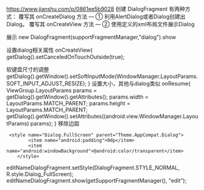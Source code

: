 
https://www.jianshu.com/p/0861ee5b9028
创建 DialogFragment 有两种方式：
覆写其 onCreateDialog 方法 — ① 利用AlertDialog或者Dialog创建出Dialog。
覆写其 onCreateView 方法 — ② 使用定义的xml布局文件展示Dialog


展示
new DialogFragment(supportFragmentManager,"dialog").show

设置dialog相关属性
onCreateView{
getDialog().setCanceledOnTouchOutside(true);

软键盘尺寸的调整
getDialog().getWindow().setSoftInputMode(WindowManager.LayoutParams.SOFT_INPUT_ADJUST_RESIZE);
}
设置大小，其他与dialog类似
onResume{
ViewGroup.LayoutParams params = getDialog().getWindow().getAttributes();
params.width = LayoutParams.MATCH_PARENT;
params.height = LayoutParams.MATCH_PARENT;
getDialog().getWindow().setAttributes((android.view.WindowManager.LayoutParams) params);
}
移除边距
```
 <style name="Dialog.FullScreen" parent="Theme.AppCompat.Dialog">
        <item name="android:padding">0dp</item>
        <item name="android:windowBackground">@android:color/transparent</item>
    </style>
```
editNameDialogFragment.setStyle(DialogFragment.STYLE_NORMAL, R.style.Dialog_FullScreen);
editNameDialogFragment.show(getSupportFragmentManager(), "edit");